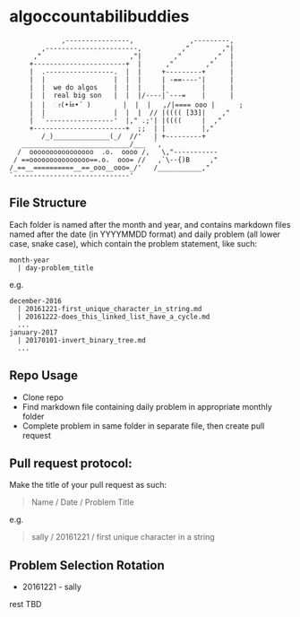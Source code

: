 # algoccountabilibuddies

```
             ,----------------,              ,---------,
        ,-----------------------,          ,"        ,"|
      ,"                      ,"|        ,"        ,"  |
     +-----------------------+  |      ,"        ,"    |
     |  .-----------------.  |  |     +---------+      |
     |  |                 |  |  |     | -==----'|      |
     |  |  we do algos    |  |  |     |         |      |
     |  |  real big son   |  |  |/----|`---=    |      |
     |  |  ೕ(•̀ㅂ•́ )        |  |  |   ,/|==== ooo |      ;
     |  |                 |  |  |  // |(((( [33]|    ,"
     |  `-----------------'  |," .;'| |((((     |  ,"
     +-----------------------+  ;;  | |         |,"
        /_)______________(_/  //'   | +---------+
   ___________________________/___  `,
  /  oooooooooooooooo  .o.  oooo /,   \,"-----------
 / ==ooooooooooooooo==.o.  ooo= //   ,`\--{)B     ,"
/_==__==========__==_ooo__ooo=_/'   /___________,"
`-----------------------------'
```

## File Structure

Each folder is named after the month and year, and contains markdown files named after the date (in YYYYMMDD format) and daily problem (all lower case, snake case), which contain the problem statement, like such:

```
month-year
  | day-problem_title
```

e.g.

```
december-2016
  | 20161221-first_unique_character_in_string.md
  | 20161222-does_this_linked_list_have_a_cycle.md
  ...
january-2017
  | 20170101-invert_binary_tree.md
  ...
```

## Repo Usage

* Clone repo
* Find markdown file containing daily problem in appropriate monthly folder
* Complete problem in same folder in separate file, then create pull request

## Pull request protocol:

Make the title of your pull request as such:

> Name / Date / Problem Title

e.g.

> sally / 20161221 / first unique character in a string

## Problem Selection Rotation

* 20161221 - sally

rest TBD
